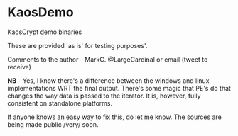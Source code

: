 # KaosDemo
KaosCrypt demo binaries

These are provided 'as is' for testing purposes'. 

Comments to the author - MarkC. @LargeCardinal or email (tweet to receive)

__NB__ - Yes, I know there's a difference between the windows and linux implementations WRT the final output. There's some magic that PE's do that changes the way data is passed to the iterator. It is, however, fully consistent on standalone platforms.

If anyone knows an easy way to fix this, do let me know. The sources are being made public /very/ soon.
